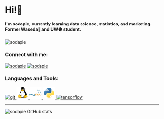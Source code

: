 <h1 align="left">Hi!👋</h1>
<h4 align="left">I'm sodapie, currently learning data science, statistics, and marketing. Former Waseda🔴 and UW🟣 student.</h4>

<p align="left"> <img src="https://komarev.com/ghpvc/?username=sodapie&label=Profile%20views&color=0e75b6&style=flat" alt="sodapie" /> </p>

<h3 align="left">Connect with me:</h3>
<p align="left">
<a href="https://kaggle.com/sodapie" target="blank"><img align="center" src="https://raw.githubusercontent.com/rahuldkjain/github-profile-readme-generator/master/src/images/icons/Social/kaggle.svg" alt="sodapie" height="30" width="40" /></a>
<a href="https://share.streamlit.io/" target="blank"><img align="center" src="https://pbs.twimg.com/profile_images/1366779897423810562/kn7ucNPv_400x400.png" alt="sodapie" height="30" width="40" /></a>
</p>

<h3 align="left">Languages and Tools:</h3>
<p align="left"> <a href="https://git-scm.com/" target="_blank" rel="noreferrer"> <img src="https://www.vectorlogo.zone/logos/git-scm/git-scm-icon.svg" alt="git" width="40" height="40"/> </a> <a href="https://www.linux.org/" target="_blank" rel="noreferrer"> <img src="https://raw.githubusercontent.com/devicons/devicon/master/icons/linux/linux-original.svg" alt="linux" width="40" height="40"/> </a> <a href="https://www.mysql.com/" target="_blank" rel="noreferrer"> <img src="https://raw.githubusercontent.com/devicons/devicon/master/icons/mysql/mysql-original-wordmark.svg" alt="mysql" width="40" height="40"/> </a> <a href="https://www.python.org" target="_blank" rel="noreferrer"> <img src="https://raw.githubusercontent.com/devicons/devicon/master/icons/python/python-original.svg" alt="python" width="40" height="40"/> </a> <a href="https://www.tensorflow.org" target="_blank" rel="noreferrer"> <img src="https://www.vectorlogo.zone/logos/tensorflow/tensorflow-icon.svg" alt="tensorflow" width="40" height="40"/> </a> </p>

<hr>

![sodapie GitHub stats](https://github-readme-stats.vercel.app/api?username=sodapie&show_icons=true&theme=vue-dark)

<!--
**sodapie/sodapie** is a ✨ _special_ ✨ repository because its `README.md` (this file) appears on your GitHub profile.

Here are some ideas to get you started:

- 🔭 I’m currently working on ...
- 🌱 I’m currently learning ...
- 👯 I’m looking to collaborate on ...
- 🤔 I’m looking for help with ...
- 💬 Ask me about ...
- 📫 How to reach me: ...
- 😄 Pronouns: ...
- ⚡ Fun fact: ...
-->
